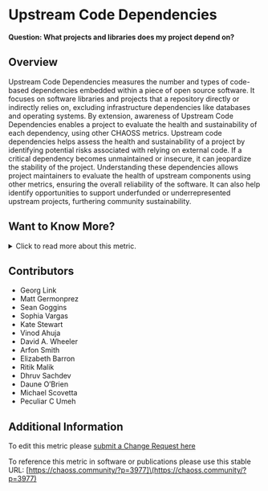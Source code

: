 # Upstream Code Dependencies

**Question: What projects and libraries does my project depend on?**

## Overview

Upstream Code Dependencies measures the number and types of code-based dependencies embedded within a piece of open source software. It focuses on software libraries and projects that a repository directly or indirectly relies on, excluding infrastructure dependencies like databases and operating systems. By extension, awareness of Upstream Code Dependencies enables a project to evaluate the health and sustainability of each dependency, using other CHAOSS metrics.
Upstream code dependencies helps assess the health and sustainability of a project by identifying potential risks associated with relying on external code. If a critical dependency becomes unmaintained or insecure, it can jeopardize the stability of the project. Understanding these dependencies allows project maintainers to evaluate the health of upstream components using other metrics, ensuring the overall reliability of the software. It can also help identify opportunities to support underfunded or underrepresented upstream projects, furthering community sustainability.

## Want to Know More?

<span markdown="1"><details>

<summary>Click to read more about this metric.</summary>

### Data Collection Strategies (optional)

*   [Libraries.io provides a package manager focused dependency scanner (also available through Tidelift).](https://libraries.io/rubygems/bibliothecary)

*   Upstream Code Dependency metric can be implemented by analyzing project’s dependency file or by using existing tools that examine package manager data for the languages in use (e.g., package.json for JavaScript npm, pyproject.toml / requirements.txt for Python, Gemfile / Gemfile.lock for Ruby, etc.).
    Note: C/C++ generally use system package managers. Things get more complex with multiple languages, insofar as several language specific dependency files will need to be scanned.

*   **Parameters**
    All enumerated dependencies should include the specific version(s) that are used for each dependency. Note that some systems do not support, or do not use, “version pinning” and thus do not enforce a specific version.

*   Depth of Dependency Tree
    *   Direct Dependency - first order dependencies, as declared in the source code and/or package manager configuration (e.g., requirements.txt, Gemfile, etc.)
    *   Transitive Dependency - indirect dependencies, that is, dependencies beyond first order dependencies also referred to as nested or second order dependencies. For example project A under evaluation is dependent on project B and project B is dependent on Project C. For project A, project C is a transitive dependency.
    *   Circular Dependency - dependencies where if traced eventually lead back to themselves. In systems that allow circular dependencies, we assume that a given dependency is only counted once in this case.

*   Dependency State
    *   Static Dependency - Dependency is present in all the cases.
    *   Dynamic Dependency - Dependency changes in usage and in other contexts

*   Dependency on external service like use of API

*   Execution Dependency - dependencies required to execute the software. Note that certain kinds of dependencies are typically excluded from counts, as described below. These may be one or more of the following:
    *   Build Dependency -  Code require to build a piece of software
    *   Test Dependency - Code require to test a piece of software
    *   Runtime Dependency - Code require to run a piece of software

*   Language runtime dependency detail (i.e., Python’s runtime environment)? (default no). These details are provided because of the importance of runtime dependencies for quality assurance in safety critical systems.
    *   Often which language runtime will be used is controlled by virtual environments , e.g., [venv in Python]([https://docs.python.org/3/tutorial/venv.html]\(https://docs.python.org/3/tutorial/venv.html\)) ; in Ruby you’d often use [rbenv]([[https://github.com/rbenv/rbenv]\(https://github.com/rbenv/rbenv\))  or [rvm]([https://rvm.io/]\(https://rvm.io/\)) to implement (& typically included in “Gemfile” or “Gemfile.lock” and .ruby-version)
    *   PyPi is steadily increasing its “refusal to compile incompatible libraries/dependencies” logic. It's starting to “break builds”.
    *   Unfortunately not all packaging systems have a convention for recording version information of all transitive dependencies, even within their ecosystem (it should in the long run)
    *   In some systems there are many possible runtimes that might be hard to distinguish. (E.g., there are many implementations of Common Lisp & often any of them would work.)

*   Language’s built-in libraries in count (e.g., “re” in Python)? (default no)
    *   Typically many built-in libraries are executable dependencies. However, they are typically installed “in mass” by selecting the language implementation, and are often excluded from counts to simplify analysis.
    *   Example: By default, `pip freeze` does not include these types of “included with the language” libraries/dependencies.

*   Multiple versions of the same dependency are counted independently. Some systems support multiple versions of the same dependency within a system; in such cases, they are counted separately.

**Note:** It is often important to provide information on the language implementation major and minor release version at runtime.

*   Some counts and analysis needs this information. Often language runtimes and built-in libraries are omitted (see above), and this information serves as a shorthand to provide this additional information.
*   Example: The Ruby ecosystem supports the specification of the language runtime version in Gemfiles & a .ruby-version file.
*   Example: Python releases from PyPi and Anaconda often curate different versions of libraries in different ways.

### Filters

*   Trends over time (e.g., am I depending on more or fewer projects than last year)
*   Number of versions for each dependency
*   Number of references to the same dependency

### Visualizations

![Direct Dependencies](https://raw.githubusercontent.com/chaoss/wg-risk/main/focus-areas/dependency-risk-assessment/images/upstream-code-dependencies_direct-dependencies.png)

![Transitive Dependencies](https://raw.githubusercontent.com/chaoss/wg-risk/main/focus-areas/dependency-risk-assessment/images/upstream-code-dependencies_transitive-dependencies.png)

![Circular Dependencies](https://raw.githubusercontent.com/chaoss/wg-risk/main/focus-areas/dependency-risk-assessment/images/upstream-code-dependencies_circular-dependencies.png)

</details></span>

## Contributors

*   Georg Link
*   Matt Germonprez
*   Sean Goggins
*   Sophia Vargas
*   Kate Stewart
*   Vinod Ahuja
*   David A. Wheeler
*   Arfon Smith
*   Elizabeth Barron
*   Ritik Malik
*   Dhruv Sachdev
*   Daune O’Brien
*   Michael Scovetta
*   Peculiar C Umeh

## Additional Information

To edit this metric please [submit a Change Request here](https://github.com/chaoss/wg-risk/blob/master/focus-areas/dependency-risk-assessment/upstream-code-dependencies.md)

To reference this metric in software or publications please use this stable URL: \[https://chaoss.community/?p=3977]\(https://chaoss.community/?p=3977)

<!-- # For groupings in the knowledge base
Context tags: Ecosystem, Software
Keyword tags: risk, dependent, dependency, upstream, reuse, reused, package, packages
→ 
